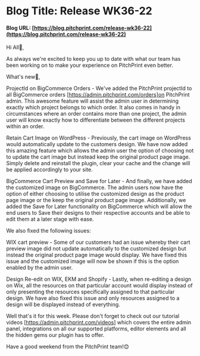 # **Blog Title**: Release WK36-22

#### **Blog URL:** [https://blog.pitchprint.com/release-wk36-22](https://blog.pitchprint.com/release-wk36-22)

Hi All👋,

As always we're excited to keep you up to date with what our team has been working on to make your experience on PitchPrint even better.

What's new🚀,

ProjectId on BigCommerce Orders - We've added the PitchPrint projectId to all BigCommerce orders [https://admin.pitchprint.com/orders]on
PitchPrint admin. This awesome feature will assist the admin user in determining exactly which project belongs to which order. It also comes
in handy in circumstances where an order contains more than one project, the admin user will know exactly how to differentiate between the
different projects within an order.

Retain Cart Image on WordPress - Previously, the cart image on WordPress would automatically update to the customers design. We have now
added this amazing feature which allows the admin user the option of choosing not to update the cart image but instead keep the original
product page image. Simply delete and reinstall the plugin, clear your cache and the change will be applied accordingly to your site.

BigCommerce Cart Preview and Save for Later - And finally, we have added the customized image on BigCommerce. The admin users now have the
option of either choosing to utilise the customized design as the product page image or the keep the original product page image.
Additionally, we added the Save for Later functionality on BigCommerce which will allow the end users to Save their designs to their
respective accounts and be able to edit them at a later stage with ease.

We also fixed the following issues:

WIX cart preview - Some of our customers had an issue whereby their cart preview image did not update automatically to the customized design
but instead the original product page image would display. We have fixed this issue and the customized image will now be shown if this is
the option enabled by the admin user.

Design Re-edit on WIX, EKM and Shopify - Lastly, when re-editing a design on Wix, all the resources on that particular account would display
instead of only presenting the resources specifically assigned to that particular design. We have also fixed this issue and only resources
assigned to a design will be displayed instead of everything.

Well that's it for this week. Please don't forget to check out our tutorial videos [https://admin.pitchprint.com/videos] which covers the
entire admin panel, integrations on all our supported platforms, editor elements and all the hidden gems our plugin has to offer.

Have a good weekend from the PitchPrint team!😊

